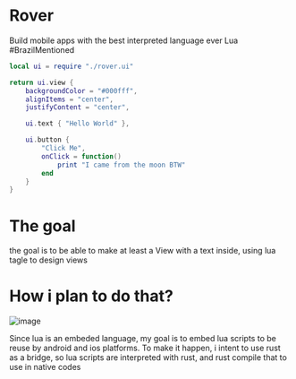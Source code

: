 # Rover 
Build mobile apps with the best interpreted language ever Lua #BrazilMentioned

```lua
local ui = require "./rover.ui"

return ui.view {
    backgroundColor = "#000fff",
    alignItems = "center",
    justifyContent = "center",

    ui.text { "Hello World" },

    ui.button {
        "Click Me",
        onClick = function()
            print "I came from the moon BTW"
        end
    }
}
```

# The goal

the goal is to be able to make at least a View with a text inside, using lua tagle to design views

# How i plan to do that?

![image](https://github.com/thalesgelinger/rover/assets/55005400/ba59c58d-b750-4483-a394-99c86e8d8aad)


Since lua is an embeded language, my goal is to embed lua scripts to be reuse by android and ios platforms.
To make it happen, i intent to use rust as a bridge, so lua scripts are interpreted with rust, and rust compile that to use in native codes

